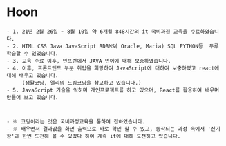 # Hoon
    - 1. 21년 2월 26일 ~ 8월 10일 약 6개월 848시간의 it 국비과정 교육을 수료하였습니다. 
    - 2. HTML CSS Java JavaScript RDBMS( Oracle, Maria) SQL PYTHON등  두루 학습할 수 있었습니다. 
    - 3. 교육 수료 이후, 인프런에서 JAVA 언어에 대해 보충하였습니다. 
    - 4. 이후, 프론트앤드 부분 취업을 희망하여 JavaScript에 대하여 보충하였고 react에 대해 배우고 있습니다.
         (생활코딩, 엘리의 드림코딩을 참고하고 있습니다.) 
    - 5. JavaScript 기술을 익히며 개인프로젝트를 하고 있으며, React를 활용하여 배우며 만들어 보고 있습니다.

#
    - ※ 코딩이라는 것은 국비과정교육을 통하여 접하였습니다.
    - ※ 배우면서 결과값을 화면 출력으로 바로 확인 할 수 있고, 동작되는 과정 속에서 '신기함'과 한번 도전해 볼 수 있겠다 하여 계속 it에 대해 도전하고 있습니다. 



